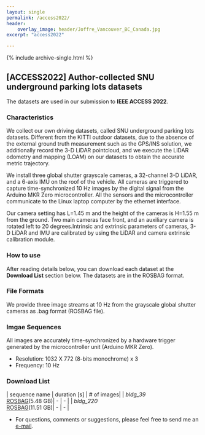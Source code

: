 ```yaml
---
layout: single
permalink: /access2022/
header: 
    overlay_image: header/Joffre_Vancouver_BC_Canada.jpg
excerpt: "access2022"

---
```


{% include archive-single.html %}
## [ACCESS2022] Author-collected SNU underground parking lots datasets
The datasets are used in our submission to **IEEE ACCESS 2022**.

### Characteristics
We collect our own driving datasets, called SNU underground parking lots datasets. 
Different from the KITTI outdoor datasets, due to the absence of the external ground truth measurement such as the GPS/INS solution, we additionally record the 3-D LiDAR pointcloud, and we execute the LiDAR odometry and mapping (LOAM) on our datasets to obtain the accurate metric trajectory. 

We install three global shutter grayscale cameras, a 32-channel 3-D LiDAR, and a 6-axis IMU on the roof of the vehicle. All cameras are triggered to capture time-synchronized 10 Hz images by the digital signal from the Arduino MKR Zero microcontroller. All the sensors and the microcontroller communicate to the Linux laptop computer by the ethernet interface.

Our camera setting has L=1.45 m and the height of the cameras is H=1.55 m from the ground. Two main cameras face front, and an auxiliary camera is rotated left to 20 degrees.Intrinsic and extrinsic parameters of cameras, 3-D LiDAR and IMU are calibrated by using the LiDAR and camera extrinsic calibration module.

### How to use
After reading details below, you can download each dataset at the **Download List** section below.
The datasets are in the ROSBAG format.

### File Formats
We provide three image streams at 10 Hz from the grayscale global shutter cameras as .bag format (ROSBAG file).

### Imgae Sequences
All images are accurately time-synchronized by a hardware trigger generated by the microcontroller unit (Arduino MKR Zero). 

* Resolution: 1032 X 772 (8-bits monochrome) x 3
* Frequency: 10 Hz 

### Download List
| sequence name | duration [s] | # of images|
| *bldg_39* <br> [ROSBAG][bldg_39_bag](5.48 GB)| - | - |
| *bldg_220* <br> [ROSBAG][bldg_220_bag](11.51 GB)| - | - |


* For questions, comments or suggestions, please feel free to send me an [e-mail][myemail].

[bldg_39_bag]: http://147.47.91.176:5000/sharing/RpvfaOOCw
[bldg_220_bag]: http://147.47.91.176:5000/sharing/a2HL07pua

[myemail]: mailto:hyun91015@gmail.com
